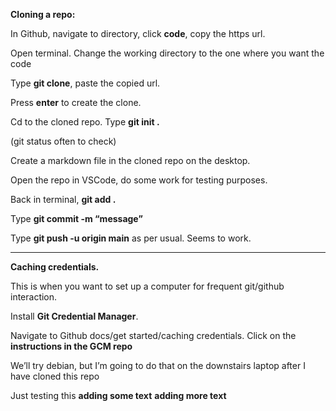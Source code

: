 **Cloning a repo:**

In Github, navigate to directory, click **code**, copy the https url.

Open terminal. Change the working directory to the one where you want the code

Type **git clone**, paste the copied url.

Press **enter** to create the clone.

Cd to the cloned repo. Type **git init .**

(git status often to check)

Create a markdown file in the cloned repo on the desktop.

Open the repo in VSCode, do some work for testing purposes.

Back in terminal, **git add .**

Type **git commit -m “message”**

Type **git push -u origin main** as per usual. Seems to work.

---

**Caching credentials.**

This is when you want to set up a computer for frequent git/github interaction.

Install **Git Credential Manager**.

Navigate to Github docs/get started/caching credentials.
Click on the **instructions in the GCM repo**

We’ll try debian, but I’m going to do that on the downstairs laptop after I have cloned this repo

Just testing this
**adding some text**
**adding more text**
